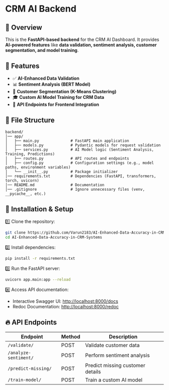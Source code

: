 # CRM AI Backend

## 📌 Overview
This is the **FastAPI-based backend** for the CRM AI Dashboard. It provides **AI-powered features** like **data validation, sentiment analysis, customer segmentation, and model training**.

## 🚀 Features
- ✅ **AI-Enhanced Data Validation**
- 📊 **Sentiment Analysis (BERT Model)**
- 🔢 **Customer Segmentation (K-Means Clustering)**
- 🎓 **Custom AI Model Training for CRM Data**
- 🔌 **API Endpoints for Frontend Integration**

## 📂 File Structure
```
backend/
│── app/
│   ├── main.py              # FastAPI main application
│   ├── models.py            # Pydantic models for request validation
│   ├── services.py          # AI Model logic (Sentiment Analysis, Training, Predictions)
│   ├── routes.py            # API routes and endpoints
│   ├── config.py            # Configuration settings (e.g., model paths, environment variables)
│   └── __init__.py          # Package initializer
│── requirements.txt         # Dependencies (FastAPI, transformers, torch, uvicorn)
│── README.md                # Documentation
│── .gitignore               # Ignore unnecessary files (venv, __pycache__, etc.)
```

## 🚀 Installation & Setup
1️⃣ Clone the repository:
```sh
git clone https://github.com/Varun2183/AI-Enhanced-Data-Accuracy-in-CRM-Systems.git
cd AI-Enhanced-Data-Accuracy-in-CRM-Systems
```

2️⃣ Install dependencies:
```sh
pip install -r requirements.txt
```

3️⃣ Run the FastAPI server:
```sh
uvicorn app.main:app --reload
```

4️⃣ Access API documentation:
- Interactive Swagger UI: [http://localhost:8000/docs](http://localhost:8000/docs)
- Redoc Documentation: [http://localhost:8000/redoc](http://localhost:8000/redoc)

## 🔥 API Endpoints
| Endpoint                 | Method | Description |
|--------------------------|--------|-------------|
| `/validate/`             | POST   | Validate customer data |
| `/analyze-sentiment/`    | POST   | Perform sentiment analysis |
| `/predict-missing/`      | POST   | Predict missing customer details |
| `/train-model/`          | POST   | Train a custom AI model |
